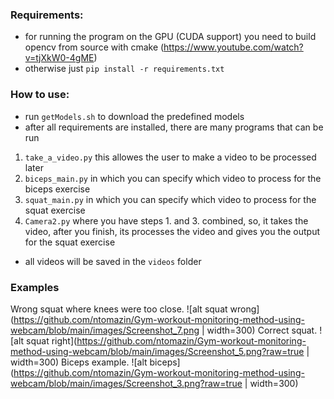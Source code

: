 ### Requirements:
- for running the program on the GPU (CUDA support) you need to build opencv from source with cmake (https://www.youtube.com/watch?v=tjXkW0-4gME)
- otherwise just `pip install -r requirements.txt`


### How to use:
- run `getModels.sh` to download the predefined models
- after all requirements are installed, there are many programs that can be run
1. `take_a_video.py` this allowes the user to make a video to be processed later
2. `biceps_main.py` in which you can specify which video to process for the biceps exercise
3. `squat_main.py` in which you can specify which video to process for the squat exercise
4. `Camera2.py` where you have steps 1. and 3. combined, so, it takes the video, after you finish, its processes the video and gives you the output for the squat exercise
- all videos will be saved in the `videos` folder

### Examples
Wrong squat where knees were too close.
![alt squat wrong](https://github.com/ntomazin/Gym-workout-monitoring-method-using-webcam/blob/main/images/Screenshot_7.png | width=300)
Correct squat.
![alt squat right](https://github.com/ntomazin/Gym-workout-monitoring-method-using-webcam/blob/main/images/Screenshot_5.png?raw=true | width=300)
Biceps example.
![alt biceps](https://github.com/ntomazin/Gym-workout-monitoring-method-using-webcam/blob/main/images/Screenshot_3.png?raw=true | width=300)








